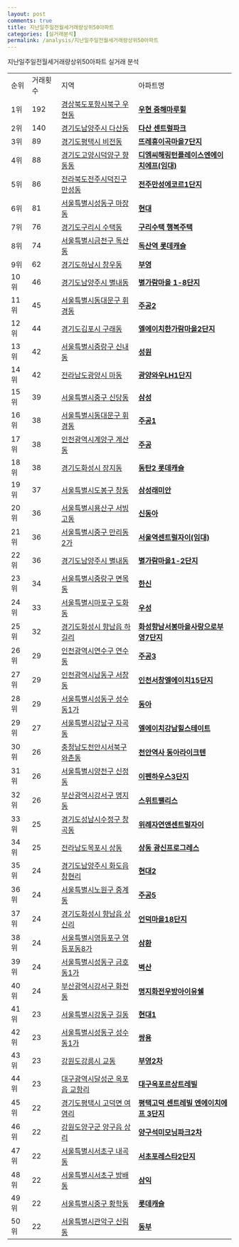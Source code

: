 ```yaml
---
layout: post
comments: true
title: 지난일주일전월세거래량상위50아파트
categories: [실거래분석]
permalink: /analysis/지난일주일전월세거래량상위50아파트
---
```


지난일주일전월세거래량상위50아파트 실거래 분석

<table>
  <tr>
    <td>순위</td>
    <td>거래횟수</td>
    <td>지역</td>
    <td>아파트명</td>
  </tr>

  <tr>
    <td>1위</td>
    <td>192</td>
    <td><a href="/apt/경상북도포항시북구우현동">경상북도포항시북구 우현동</a></td>
    <td colspan="4" style="font-weight: bold;"><a href="https://search.naver.com/search.naver?query=우현동 우현 중해마루힐">우현 중해마루힐</a></td>
  </tr>

  <tr>
    <td>2위</td>
    <td>140</td>
    <td><a href="/apt/경기도남양주시다산동">경기도남양주시 다산동</a></td>
    <td colspan="4" style="font-weight: bold;"><a href="https://search.naver.com/search.naver?query=다산동 다산 센트럴파크">다산 센트럴파크</a></td>
  </tr>

  <tr>
    <td>3위</td>
    <td>89</td>
    <td><a href="/apt/경기도평택시비전동">경기도평택시 비전동</a></td>
    <td colspan="4" style="font-weight: bold;"><a href="https://search.naver.com/search.naver?query=비전동 뜨레휴이곡마을7단지">뜨레휴이곡마을7단지</a></td>
  </tr>

  <tr>
    <td>4위</td>
    <td>88</td>
    <td><a href="/apt/경기도고양시덕양구향동동">경기도고양시덕양구 향동동</a></td>
    <td colspan="4" style="font-weight: bold;"><a href="https://search.naver.com/search.naver?query=향동동 디엠씨해링턴플레이스엔에이치에프(임대)">디엠씨해링턴플레이스엔에이치에프(임대)</a></td>
  </tr>

  <tr>
    <td>5위</td>
    <td>86</td>
    <td><a href="/apt/전라북도전주시덕진구만성동">전라북도전주시덕진구 만성동</a></td>
    <td colspan="4" style="font-weight: bold;"><a href="https://search.naver.com/search.naver?query=만성동 전주만성에코르1단지">전주만성에코르1단지</a></td>
  </tr>

  <tr>
    <td>6위</td>
    <td>81</td>
    <td><a href="/apt/서울특별시성동구마장동">서울특별시성동구 마장동</a></td>
    <td colspan="4" style="font-weight: bold;"><a href="https://search.naver.com/search.naver?query=마장동 현대">현대</a></td>
  </tr>

  <tr>
    <td>7위</td>
    <td>76</td>
    <td><a href="/apt/경기도구리시수택동">경기도구리시 수택동</a></td>
    <td colspan="4" style="font-weight: bold;"><a href="https://search.naver.com/search.naver?query=수택동 구리수택 행복주택">구리수택 행복주택</a></td>
  </tr>

  <tr>
    <td>8위</td>
    <td>74</td>
    <td><a href="/apt/서울특별시금천구독산동">서울특별시금천구 독산동</a></td>
    <td colspan="4" style="font-weight: bold;"><a href="https://search.naver.com/search.naver?query=독산동 독산역 롯데캐슬">독산역 롯데캐슬</a></td>
  </tr>

  <tr>
    <td>9위</td>
    <td>62</td>
    <td><a href="/apt/경기도하남시창우동">경기도하남시 창우동</a></td>
    <td colspan="4" style="font-weight: bold;"><a href="https://search.naver.com/search.naver?query=창우동 부영">부영</a></td>
  </tr>

  <tr>
    <td>10위</td>
    <td>46</td>
    <td><a href="/apt/경기도남양주시별내동">경기도남양주시 별내동</a></td>
    <td colspan="4" style="font-weight: bold;"><a href="https://search.naver.com/search.naver?query=별내동 별가람마을 1-8단지">별가람마을 1-8단지</a></td>
  </tr>

  <tr>
    <td>11위</td>
    <td>45</td>
    <td><a href="/apt/서울특별시동대문구휘경동">서울특별시동대문구 휘경동</a></td>
    <td colspan="4" style="font-weight: bold;"><a href="https://search.naver.com/search.naver?query=휘경동 주공2">주공2</a></td>
  </tr>

  <tr>
    <td>12위</td>
    <td>44</td>
    <td><a href="/apt/경기도김포시구래동">경기도김포시 구래동</a></td>
    <td colspan="4" style="font-weight: bold;"><a href="https://search.naver.com/search.naver?query=구래동 엘에이치한가람마을2단지">엘에이치한가람마을2단지</a></td>
  </tr>

  <tr>
    <td>13위</td>
    <td>42</td>
    <td><a href="/apt/서울특별시중랑구신내동">서울특별시중랑구 신내동</a></td>
    <td colspan="4" style="font-weight: bold;"><a href="https://search.naver.com/search.naver?query=신내동 성원">성원</a></td>
  </tr>

  <tr>
    <td>14위</td>
    <td>42</td>
    <td><a href="/apt/전라남도광양시마동">전라남도광양시 마동</a></td>
    <td colspan="4" style="font-weight: bold;"><a href="https://search.naver.com/search.naver?query=마동 광양와우LH1단지">광양와우LH1단지</a></td>
  </tr>

  <tr>
    <td>15위</td>
    <td>39</td>
    <td><a href="/apt/서울특별시중구신당동">서울특별시중구 신당동</a></td>
    <td colspan="4" style="font-weight: bold;"><a href="https://search.naver.com/search.naver?query=신당동 삼성">삼성</a></td>
  </tr>

  <tr>
    <td>16위</td>
    <td>38</td>
    <td><a href="/apt/서울특별시동대문구휘경동">서울특별시동대문구 휘경동</a></td>
    <td colspan="4" style="font-weight: bold;"><a href="https://search.naver.com/search.naver?query=휘경동 주공1">주공1</a></td>
  </tr>

  <tr>
    <td>17위</td>
    <td>38</td>
    <td><a href="/apt/인천광역시계양구계산동">인천광역시계양구 계산동</a></td>
    <td colspan="4" style="font-weight: bold;"><a href="https://search.naver.com/search.naver?query=계산동 주공">주공</a></td>
  </tr>

  <tr>
    <td>18위</td>
    <td>38</td>
    <td><a href="/apt/경기도화성시장지동">경기도화성시 장지동</a></td>
    <td colspan="4" style="font-weight: bold;"><a href="https://search.naver.com/search.naver?query=장지동 동탄2 롯데캐슬">동탄2 롯데캐슬</a></td>
  </tr>

  <tr>
    <td>19위</td>
    <td>37</td>
    <td><a href="/apt/서울특별시도봉구창동">서울특별시도봉구 창동</a></td>
    <td colspan="4" style="font-weight: bold;"><a href="https://search.naver.com/search.naver?query=창동 삼성래미안">삼성래미안</a></td>
  </tr>

  <tr>
    <td>20위</td>
    <td>36</td>
    <td><a href="/apt/서울특별시용산구서빙고동">서울특별시용산구 서빙고동</a></td>
    <td colspan="4" style="font-weight: bold;"><a href="https://search.naver.com/search.naver?query=서빙고동 신동아">신동아</a></td>
  </tr>

  <tr>
    <td>21위</td>
    <td>36</td>
    <td><a href="/apt/서울특별시중구만리동2가">서울특별시중구 만리동2가</a></td>
    <td colspan="4" style="font-weight: bold;"><a href="https://search.naver.com/search.naver?query=만리동2가 서울역센트럴자이(임대)">서울역센트럴자이(임대)</a></td>
  </tr>

  <tr>
    <td>22위</td>
    <td>36</td>
    <td><a href="/apt/경기도남양주시별내동">경기도남양주시 별내동</a></td>
    <td colspan="4" style="font-weight: bold;"><a href="https://search.naver.com/search.naver?query=별내동 별가람마을1-2단지">별가람마을1-2단지</a></td>
  </tr>

  <tr>
    <td>23위</td>
    <td>34</td>
    <td><a href="/apt/서울특별시중랑구면목동">서울특별시중랑구 면목동</a></td>
    <td colspan="4" style="font-weight: bold;"><a href="https://search.naver.com/search.naver?query=면목동 한신">한신</a></td>
  </tr>

  <tr>
    <td>24위</td>
    <td>33</td>
    <td><a href="/apt/서울특별시마포구도화동">서울특별시마포구 도화동</a></td>
    <td colspan="4" style="font-weight: bold;"><a href="https://search.naver.com/search.naver?query=도화동 우성">우성</a></td>
  </tr>

  <tr>
    <td>25위</td>
    <td>32</td>
    <td><a href="/apt/경기도화성시향남읍 하길리">경기도화성시 향남읍 하길리</a></td>
    <td colspan="4" style="font-weight: bold;"><a href="https://search.naver.com/search.naver?query=향남읍 하길리 화성향남서봉마을사랑으로부영7단지">화성향남서봉마을사랑으로부영7단지</a></td>
  </tr>

  <tr>
    <td>26위</td>
    <td>29</td>
    <td><a href="/apt/인천광역시연수구연수동">인천광역시연수구 연수동</a></td>
    <td colspan="4" style="font-weight: bold;"><a href="https://search.naver.com/search.naver?query=연수동 주공3">주공3</a></td>
  </tr>

  <tr>
    <td>27위</td>
    <td>29</td>
    <td><a href="/apt/인천광역시남동구서창동">인천광역시남동구 서창동</a></td>
    <td colspan="4" style="font-weight: bold;"><a href="https://search.naver.com/search.naver?query=서창동 인천서창엘에이치15단지">인천서창엘에이치15단지</a></td>
  </tr>

  <tr>
    <td>28위</td>
    <td>29</td>
    <td><a href="/apt/서울특별시성동구성수동1가">서울특별시성동구 성수동1가</a></td>
    <td colspan="4" style="font-weight: bold;"><a href="https://search.naver.com/search.naver?query=성수동1가 동아">동아</a></td>
  </tr>

  <tr>
    <td>29위</td>
    <td>27</td>
    <td><a href="/apt/서울특별시강남구자곡동">서울특별시강남구 자곡동</a></td>
    <td colspan="4" style="font-weight: bold;"><a href="https://search.naver.com/search.naver?query=자곡동 엘에이치강남힐스테이트">엘에이치강남힐스테이트</a></td>
  </tr>

  <tr>
    <td>30위</td>
    <td>26</td>
    <td><a href="/apt/충청남도천안시서북구와촌동">충청남도천안시서북구 와촌동</a></td>
    <td colspan="4" style="font-weight: bold;"><a href="https://search.naver.com/search.naver?query=와촌동 천안역사 동아라이크텐">천안역사 동아라이크텐</a></td>
  </tr>

  <tr>
    <td>31위</td>
    <td>26</td>
    <td><a href="/apt/서울특별시양천구신정동">서울특별시양천구 신정동</a></td>
    <td colspan="4" style="font-weight: bold;"><a href="https://search.naver.com/search.naver?query=신정동 이펜하우스3단지">이펜하우스3단지</a></td>
  </tr>

  <tr>
    <td>32위</td>
    <td>26</td>
    <td><a href="/apt/부산광역시강서구명지동">부산광역시강서구 명지동</a></td>
    <td colspan="4" style="font-weight: bold;"><a href="https://search.naver.com/search.naver?query=명지동 스위트팰리스">스위트팰리스</a></td>
  </tr>

  <tr>
    <td>33위</td>
    <td>25</td>
    <td><a href="/apt/경기도성남시수정구창곡동">경기도성남시수정구 창곡동</a></td>
    <td colspan="4" style="font-weight: bold;"><a href="https://search.naver.com/search.naver?query=창곡동 위례자연앤센트럴자이">위례자연앤센트럴자이</a></td>
  </tr>

  <tr>
    <td>34위</td>
    <td>25</td>
    <td><a href="/apt/전라남도목포시상동">전라남도목포시 상동</a></td>
    <td colspan="4" style="font-weight: bold;"><a href="https://search.naver.com/search.naver?query=상동 상동 광신프로그레스">상동 광신프로그레스</a></td>
  </tr>

  <tr>
    <td>35위</td>
    <td>24</td>
    <td><a href="/apt/경기도남양주시화도읍 창현리">경기도남양주시 화도읍 창현리</a></td>
    <td colspan="4" style="font-weight: bold;"><a href="https://search.naver.com/search.naver?query=화도읍 창현리 현대2">현대2</a></td>
  </tr>

  <tr>
    <td>36위</td>
    <td>24</td>
    <td><a href="/apt/서울특별시노원구중계동">서울특별시노원구 중계동</a></td>
    <td colspan="4" style="font-weight: bold;"><a href="https://search.naver.com/search.naver?query=중계동 주공5">주공5</a></td>
  </tr>

  <tr>
    <td>37위</td>
    <td>24</td>
    <td><a href="/apt/경기도화성시향남읍 상신리">경기도화성시 향남읍 상신리</a></td>
    <td colspan="4" style="font-weight: bold;"><a href="https://search.naver.com/search.naver?query=향남읍 상신리 언덕마을18단지">언덕마을18단지</a></td>
  </tr>

  <tr>
    <td>38위</td>
    <td>24</td>
    <td><a href="/apt/서울특별시영등포구영등포동8가">서울특별시영등포구 영등포동8가</a></td>
    <td colspan="4" style="font-weight: bold;"><a href="https://search.naver.com/search.naver?query=영등포동8가 삼환">삼환</a></td>
  </tr>

  <tr>
    <td>39위</td>
    <td>24</td>
    <td><a href="/apt/서울특별시성동구금호동1가">서울특별시성동구 금호동1가</a></td>
    <td colspan="4" style="font-weight: bold;"><a href="https://search.naver.com/search.naver?query=금호동1가 벽산">벽산</a></td>
  </tr>

  <tr>
    <td>40위</td>
    <td>24</td>
    <td><a href="/apt/부산광역시강서구화전동">부산광역시강서구 화전동</a></td>
    <td colspan="4" style="font-weight: bold;"><a href="https://search.naver.com/search.naver?query=화전동 명지화전우방아이유쉘">명지화전우방아이유쉘</a></td>
  </tr>

  <tr>
    <td>41위</td>
    <td>23</td>
    <td><a href="/apt/서울특별시강동구길동">서울특별시강동구 길동</a></td>
    <td colspan="4" style="font-weight: bold;"><a href="https://search.naver.com/search.naver?query=길동 현대1">현대1</a></td>
  </tr>

  <tr>
    <td>42위</td>
    <td>23</td>
    <td><a href="/apt/서울특별시성동구성수동1가">서울특별시성동구 성수동1가</a></td>
    <td colspan="4" style="font-weight: bold;"><a href="https://search.naver.com/search.naver?query=성수동1가 쌍용">쌍용</a></td>
  </tr>

  <tr>
    <td>43위</td>
    <td>23</td>
    <td><a href="/apt/강원도강릉시교동">강원도강릉시 교동</a></td>
    <td colspan="4" style="font-weight: bold;"><a href="https://search.naver.com/search.naver?query=교동 부영2차">부영2차</a></td>
  </tr>

  <tr>
    <td>44위</td>
    <td>23</td>
    <td><a href="/apt/대구광역시달성군옥포읍 교항리">대구광역시달성군 옥포읍 교항리</a></td>
    <td colspan="4" style="font-weight: bold;"><a href="https://search.naver.com/search.naver?query=옥포읍 교항리 대구옥포르상트레빌">대구옥포르상트레빌</a></td>
  </tr>

  <tr>
    <td>45위</td>
    <td>22</td>
    <td><a href="/apt/경기도평택시고덕면 여염리">경기도평택시 고덕면 여염리</a></td>
    <td colspan="4" style="font-weight: bold;"><a href="https://search.naver.com/search.naver?query=고덕면 여염리 평택고덕 센트레빌 엔에이치에프 3단지">평택고덕 센트레빌 엔에이치에프 3단지</a></td>
  </tr>

  <tr>
    <td>46위</td>
    <td>22</td>
    <td><a href="/apt/강원도양구군양구읍 상리">강원도양구군 양구읍 상리</a></td>
    <td colspan="4" style="font-weight: bold;"><a href="https://search.naver.com/search.naver?query=양구읍 상리 양구석미모닝파크2차">양구석미모닝파크2차</a></td>
  </tr>

  <tr>
    <td>47위</td>
    <td>22</td>
    <td><a href="/apt/서울특별시서초구내곡동">서울특별시서초구 내곡동</a></td>
    <td colspan="4" style="font-weight: bold;"><a href="https://search.naver.com/search.naver?query=내곡동 서초포레스타2단지">서초포레스타2단지</a></td>
  </tr>

  <tr>
    <td>48위</td>
    <td>22</td>
    <td><a href="/apt/서울특별시서초구방배동">서울특별시서초구 방배동</a></td>
    <td colspan="4" style="font-weight: bold;"><a href="https://search.naver.com/search.naver?query=방배동 삼익">삼익</a></td>
  </tr>

  <tr>
    <td>49위</td>
    <td>22</td>
    <td><a href="/apt/서울특별시중구황학동">서울특별시중구 황학동</a></td>
    <td colspan="4" style="font-weight: bold;"><a href="https://search.naver.com/search.naver?query=황학동 롯데캐슬">롯데캐슬</a></td>
  </tr>

  <tr>
    <td>50위</td>
    <td>22</td>
    <td><a href="/apt/서울특별시관악구신림동">서울특별시관악구 신림동</a></td>
    <td colspan="4" style="font-weight: bold;"><a href="https://search.naver.com/search.naver?query=신림동 동부">동부</a></td>
  </tr>

</table>
